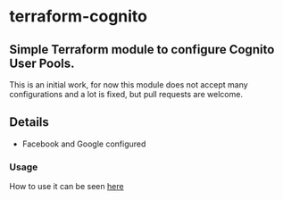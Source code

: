 # terraform-cognito

## Simple Terraform module to configure Cognito User Pools.
This is an initial work, for now this module does not accept many configurations and a lot is fixed, but pull requests are welcome.

## Details
- Facebook and Google configured

### Usage
How to use it can be seen [here](test/integration/main.tf)